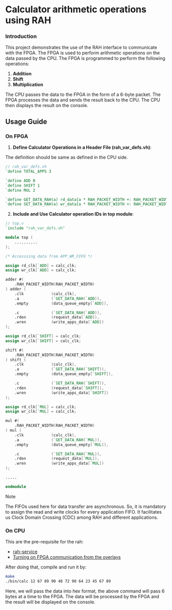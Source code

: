 # Calculator arithmetic operations using RAH

### Introduction

This project demonstrates the use of the RAH interface to communicate with the FPGA. The FPGA is used to perform arithmetic operations on the data passed by the CPU. The FPGA is programmed to perform the following operations:

1. **Addition**
2. **Shift**
3. **Multiplication**

The CPU passes the data to the FPGA in the form of a 6-byte packet. The FPGA processes the data and sends the result back to the CPU. The CPU then displays the result on the console.

## Usage Guide

### On FPGA
1. **Define Calculator Operations in a Header File (rah_var_defs.vh)**:
    
The definition should be same as defined in the CPU side.

```verilog
// rah_var_defs.vh
`define TOTAL_APPS 3

`define ADD 0
`define SHIFT 1
`define MUL 2

`define GET_DATA_RAH(a) rd_data[a * RAH_PACKET_WIDTH +: RAH_PACKET_WIDTH]
`define SET_DATA_RAH(a) wr_data[a * RAH_PACKET_WIDTH +: RAH_PACKET_WIDTH]
```

2. **Include and Use Calculator operation IDs in top module**:

```verilog
// top.v
`include "rah_var_defs.vh"

module top (
    ..........
);

/* Accesssing data from APP_WR_FIFO */

assign rd_clk[`ADD] = calc_clk;
assign wr_clk[`ADD] = calc_clk;

adder #(
    .RAH_PACKET_WIDTH(RAH_PACKET_WIDTH)
) adder (
    .clk            (calc_clk),
    .a              (`GET_DATA_RAH(`ADD)),
    .empty          (data_queue_empty[`ADD]),

    .c              (`SET_DATA_RAH(`ADD)),
    .rden           (request_data[`ADD]),
    .wren           (write_apps_data[`ADD])
);

assign rd_clk[`SHIFT] = calc_clk;
assign wr_clk[`SHIFT] = calc_clk;

shift #(
    .RAH_PACKET_WIDTH(RAH_PACKET_WIDTH)
) shift (
    .clk            (calc_clk),
    .a              (`GET_DATA_RAH(`SHIFT)),
    .empty          (data_queue_empty[`SHIFT]),

    .c              (`SET_DATA_RAH(`SHIFT)),
    .rden           (request_data[`SHIFT]),
    .wren           (write_apps_data[`SHIFT])
);

assign rd_clk[`MUL] = calc_clk;
assign wr_clk[`MUL] = calc_clk;

mul #(
    .RAH_PACKET_WIDTH(RAH_PACKET_WIDTH)
) mul (
    .clk            (calc_clk),
    .a              (`GET_DATA_RAH(`MUL)),
    .empty          (data_queue_empty[`MUL]),

    .c              (`SET_DATA_RAH(`MUL)),
    .rden           (request_data[`MUL]),
    .wren           (write_apps_data[`MUL])
);

.....

endmodule
```

> [!NOTE]
>
> The FIFOs used here for data transfer are asynchronous. So, it is mandatory to assign the read and write clocks for every application FIFO. It facilitates us Clock Domain Crossing (CDC) among RAH and different applications.

### On CPU

This are the pre-requisite for the rah:

- [rah-service](https://github.com/vicharak-in/rah-bit#pre-requisite)
- [Turning on FPGA communication from the overlays](https://docs.vicharak.in/vaaman-linux/linux-configuration-guide/vicharak-config-tool/#vicharak-config-overlays)

After doing that, compile and run it by:

```bash
make
./bin/calc 12 67 89 90 48 72 90 64 23 45 67 89
```
Here, we will pass the data into hex format, the above command will pass 6 bytes at a time to the FPGA. The data will be processed by the FPGA and the result will be displayed on the console.
